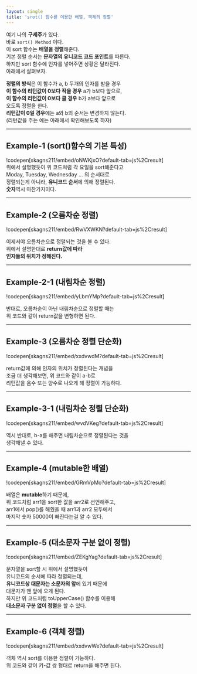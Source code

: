 ```yaml
---
layout: single
title: 'srot() 함수를 이용한 배열, 객체의 정렬'
---
```


여기 나의 **구세주**가 있다.  
바로 `sort() Method` 이다.  
이 sort 함수는 **배열을 정렬**해준다.  
기본 정렬 순서는 **문자열의 유니코드 코드 포인트**를 따른다.  
하지만 sort 함수에 인자를 넣어주면 상황은 달라진다.  
아래에서 살펴보자.  

>
**정렬의 방식**은 이 함수가 a, b 두개의 인자를 받을 경우  
**이 함수의 리턴값이 0보다 작을 경우** a가 b보다 앞으로,  
**이 함수의 리턴값이 0보다 클 경우** b가 a보다 앞으로  
오도록 정렬을 한다.  
**리턴값이 0일 경우**에는 a와 b의 순서는 변경하지 않는다.  
(리턴값을 주는 예는 아래에서 확인해보도록 하자)  


***  
<h2>Example-1 (sort()함수의 기본 특성)</h2>  

!codepen[skagns211/embed/oNWKjxO?default-tab=js%2Cresult]  
위에서 설명했듯이 위 코드처럼 각 요일을 sort해준다고  
Moday, Tuesday, Wednesday ... 의 순서대로  
정렬되는게 아니라, **유니코드 순서**에 의해 정렬된다.  
**숫자**역시 마찬가지이다.  
***  

<h2>Example-2 (오름차순 정렬)</h2>  

!codepen[skagns211/embed/RwVXWKN?default-tab=js%2Cresult]  

이제서야 오름차순으로 정렬되는 것을 볼 수 있다.  
위에서 설명한대로 **return값에 따라  
인자들의 위치가 정해진다.**  

***  
<h2>Example-2-1 (내림차순 정렬)</h2>  

!codepen[skagns211/embed/yLbmYMp?default-tab=js%2Cresult]  

반대로, 오름차순이 아닌 내림차순으로 정렬할 때는  
위 코드와 같이 return값을 변형하면 된다.  

***  
<h2>Example-3 (오름차순 정렬 단순화)</h2>  

!codepen[skagns211/embed/xxdvwdM?default-tab=js%2Cresult]  

return값에 의해 인자의 위치가 정렬된다는 개념을  
조금 더 생각해보면, 위 코드와 같이 a-b로  
리턴값을 음수 또는 양수로 나오게 해 정렬이 가능하다.  
***  

<h2>Example-3-1 (내림차순 정렬 단순화)</h2>  

!codepen[skagns211/embed/wvdVKeg?default-tab=js%2Cresult]  

역시 반대로, b-a를 해주면 내림차순으로 정렬된다는 것을  
생각해낼 수 있다.  
***  

<h2>Example-4 (mutable한 배열)</h2>  

!codepen[skagns211/embed/GRmVpMo?default-tab=js%2Cresult]  

배열은 **mutable**하기 때문에,  
위 코드처럼 arr1을 sort한 값을 arr2로 선언해주고,  
arr1에서 pop()를 해줬을 때 arr1과 arr2 모두에서  
마지막 숫자 50000이 빠진다는걸 알 수 있다.  
***  

<h2>Example-5 (대소문자 구분 없이 정렬)</h2>  

!codepen[skagns211/embed/ZEKgYag?default-tab=js%2Cresult]  

문자열을 sort할 시 위에서 설명했듯이  
유니코드의 순서에 따라 정렬되는데,  
**유니코드상 대문자는 소문자의 앞**에 있기 때문에  
대문자가 맨 앞에 오게 된다.  
하지만 위 코드처럼 toUpperCase() 함수를 이용해  
**대소문자 구분 없이 정렬**을 할 수 있다.  
***  

<h2>Example-6 (객체 정렬)</h2>  

!codepen[skagns211/embed/xxdvwWe?default-tab=js%2Cresult]  

객체 역시 sort를 이용한 정렬이 가능하다.  
위 코드와 같이 키-값 쌍 형태로 return을 해주면 된다.



